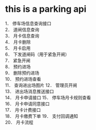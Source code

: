 # this is a parking api

1．  停车场信息查询接口   
2．  道闸信息查询  
3．  月卡信息查询  
4．  月卡删除    
5．  月卡启用    
6．  下发道闸码（用于紧急开闸）   
7．  紧急开闸    
8．  预约进场    
9．  删除预约进场  
10． 预约进场查看  
11． 查询进出场图片 
12． 管理员开闸   
13． 进出场消息推送接口   
14． 月卡申请接口 
15． 停车场月卡规则查看   
16． 月卡申请同意接口    
17． 月卡计费接口  
18． 月卡缴费下单
19． 支付回调通知  
20． 月卡流程    
